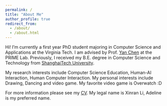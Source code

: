 ```yaml
---
permalink: /
title: "About Me"
author_profile: true
redirect_from: 
  - /about/
  - /about.html
---
```


Hi! I’m currently a first year PhD student majoring in Computer Science and Applications at the Virginia Tech. I am advised by Prof. [Yan Chen](https://chensivan.github.io/) at the PRIME Lab. Previously, I received my B.E. degree in Computer Science and Technology from [ShanghaiTech University](https://www.shanghaitech.edu.cn/eng/). 

My research interests include Computer Science Education, Human-AI Interaction, Human Computer Interaction. My personal interests include Drawing, Dancing and video game. My favorite video game is Overwatch :D 

For more information please see my [CV](https://aokiumi.netlify.app/doc/CV.pdf). My legal name is Xinran Li, Adeline is my preferred name.
